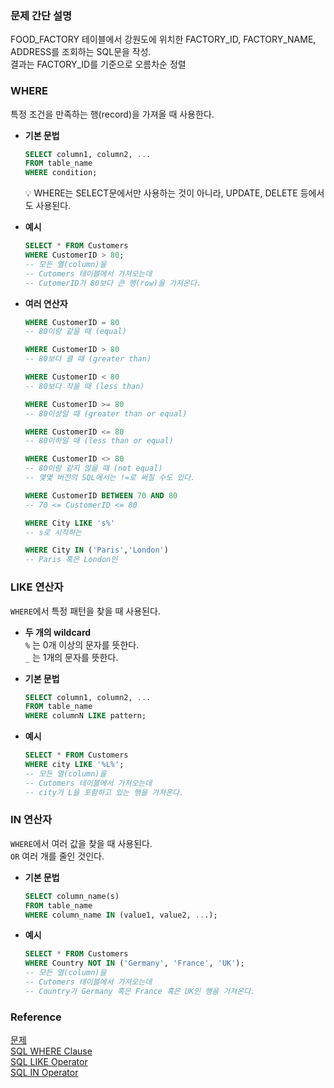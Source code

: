 ### 문제 간단 설명
FOOD_FACTORY 테이블에서 강원도에 위치한 FACTORY_ID, FACTORY_NAME, ADDRESS를 조회하는 SQL문을 작성.<br>
결과는 FACTORY_ID를 기준으로 오름차순 정렬<br>

### WHERE
특정 조건을 만족하는 행(record)을 가져올 때 사용한다.<br>
- **기본 문법**<br>
    ```sql
    SELECT column1, column2, ...
    FROM table_name
    WHERE condition;
    ```
    
    <aside>
    💡 WHERE는 SELECT문에서만 사용하는 것이 아니라, UPDATE, DELETE 등에서도 사용된다.
    
    </aside>

- **예시**<br>
    ```sql
    SELECT * FROM Customers
    WHERE CustomerID > 80;
    -- 모든 열(column)을
    -- Cutomers 테이블에서 가져오는데
    -- CutomerID가 80보다 큰 행(row)을 가져온다.
    ```

- **여러 연산자**<br>
    ```sql
    WHERE CustomerID = 80
    -- 80이랑 같을 때 (equal)
    
    WHERE CustomerID > 80
    -- 80보다 클 때 (greater than)
    
    WHERE CustomerID < 80
    -- 80보다 작을 때 (less than)
    
    WHERE CustomerID >= 80
    -- 80이상일 때 (greater than or equal)
    
    WHERE CustomerID <= 80
    -- 80이하일 때 (less than or equal)
    
    WHERE CustomerID <> 80
    -- 80이랑 같지 않을 때 (not equal)
    -- 몇몇 버전의 SQL에서는 !=로 써질 수도 있다.
    
    WHERE CustomerID BETWEEN 70 AND 80
    -- 70 <= CustomerID <= 80
    
    WHERE City LIKE 's%'
    -- s로 시작하는
    
    WHERE City IN ('Paris','London')
    -- Paris 혹은 London인
    ```

### LIKE 연산자
`WHERE`에서 특정 패턴을 찾을 때 사용된다.<br>
- **두 개의 wildcard**<br>
    `%` 는 0개 이상의 문자를 뜻한다.<br>
    `_` 는 1개의 문자를 뜻한다.<br>

- **기본 문법**<br>
    ```sql
    SELECT column1, column2, ...
    FROM table_name
    WHERE columnN LIKE pattern;
    ```

- **예시**<br>
    ```sql
    SELECT * FROM Customers
    WHERE city LIKE '%L%';
    -- 모든 열(column)을
    -- Cutomers 테이블에서 가져오는데
    -- city가 L을 포함하고 있는 행을 가져온다.
    ```

### IN 연산자
`WHERE`에서 여러 값을 찾을 때 사용된다.<br>
`OR` 여러 개를 줄인 것인다.<br>
- **기본 문법**<br>
    ```sql
    SELECT column_name(s)
    FROM table_name
    WHERE column_name IN (value1, value2, ...);
    ```

- **예시**<br>
    ```sql
    SELECT * FROM Customers
    WHERE Country NOT IN ('Germany', 'France', 'UK');
    -- 모든 열(column)을
    -- Cutomers 테이블에서 가져오는데
    -- Country가 Germany 혹은 France 혹은 UK인 행을 가져온다.
    ```

### Reference
[문제](https://school.programmers.co.kr/learn/courses/30/lessons/131112?language=mysql)<br>
[SQL WHERE Clause](https://www.w3schools.com/sql/sql_where.asp)<br>
[SQL LIKE Operator](https://www.w3schools.com/sql/sql_like.asp)<br>
[SQL IN Operator](https://www.w3schools.com/sql/sql_in.asp)<br>
